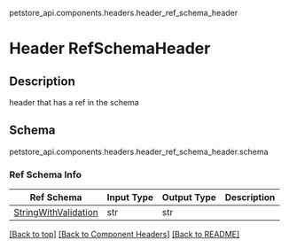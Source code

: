 petstore_api.components.headers.header_ref_schema_header
# Header RefSchemaHeader

## Description
header that has a ref in the schema

## Schema
petstore_api.components.headers.header_ref_schema_header.schema

### Ref Schema Info
Ref Schema | Input Type | Output Type | Description
---------- | ---------- | ----------- | ------------
[StringWithValidation](../../components/schema/string_with_validation.md) | str | str |

[[Back to top]](#top) [[Back to Component Headers]](../../../README.md#Component-Headers) [[Back to README]](../../../README.md)
